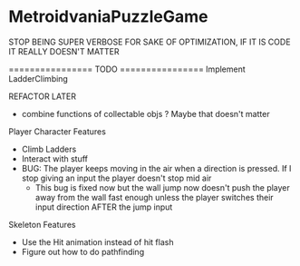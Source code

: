 # MetroidvaniaPuzzleGame

STOP BEING SUPER VERBOSE FOR SAKE OF OPTIMIZATION, IF IT IS CODE IT REALLY DOESN'T MATTER

================ TODO ================
Implement LadderClimbing

REFACTOR LATER
- combine functions of collectable objs ? Maybe that doesn't matter


Player Character Features
- Climb Ladders
- Interact with stuff
- BUG: The player keeps moving in the air when a direction is pressed. If I stop giving an input the player doesn't stop mid air
	- This bug is fixed now but the wall jump now doesn't push the player away from the wall fast enough unless the player switches their input direction AFTER the jump input

Skeleton Features
- Use the Hit animation instead of hit flash
- Figure out how to do pathfinding
